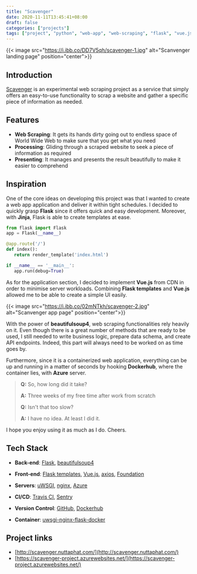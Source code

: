 ```yaml
---
title: "Scavenger"
date: 2020-11-11T13:45:41+08:00
draft: false
categories: ["projects"]
tags: ["project", "python", "web-app", "web-scraping", "flask", "vue.js"]
---
```


{{< image src="https://i.ibb.co/DD7V5qh/scavenger-1.jpg" alt="Scanvenger landing page" position="center">}}

## Introduction

[Scavenger](http://scavenger.nuttaphat.com/) is an experimental web scraping project as a service that simply offers an easy-to-use functionality to scrap a website and gather a specific piece of information as needed.

## Features

* **Web Scraping**: It gets its hands dirty going out to endless space of World Wide Web to make sure that you get what you need
* **Processing**: Gliding through a scraped website to seek a piece of information as required
* **Presenting**: It manages and presents the result beautifully to make it easier to comprehend

## Inspiration

One of the core ideas on developing this project was that I wanted to create a web app application and deliver it within tight schedules. I decided to quickly grasp **Flask** since it offers quick and easy development. Moreover, with **Jinja**, Flask is able to create templates at ease.

```python
from flask import Flask
app = Flask(__name__)

@app.route('/')
def index():
   return render_template('index.html')

if __name__ == '__main__':
   app.run(debug=True)
```

As for the application section, I decided to implement **Vue.js** from CDN in order to minimise server workloads. Combining **Flask templates** and **Vue.js** allowed me to be able to create a simple UI easily.

{{< image src="https://i.ibb.co/02mNTkh/scavenger-2.jpg" alt="Scanvenger app page" position="center">}}

With the power of **beautifulsoup4**, web scraping functionalities rely heavily on it. Even though there is a great number of methods that are ready to be used, I still needed to write business logic, prepare data schema, and create API endpoints. Indeed, this part will always need to be worked on as time goes by.

Furthermore, since it is a containerized web application, everything can be up and running in a matter of seconds by hooking **Dockerhub**, where the container lies, with **Azure** server.

> **Q:** So, how long did it take?
> 
> **A:** Three weeks of my free time after work from scratch
> 
> **Q:** Isn't that too slow?
> 
> **A:** I have no idea. At least I did it.

I hope you enjoy using it as much as I do. Cheers.

## Tech Stack

* **Back-end**: [Flask](https://flask.palletsprojects.com/en/1.1.x/), [beautifulsoup4](https://pypi.org/project/beautifulsoup4/)
  
* **Front-end**: [Flask templates](https://flask.palletsprojects.com/en/1.1.x/tutorial/templates/), [Vue.js](https://vuejs.org/), [axios](https://github.com/axios/axios), [Foundation](https://get.foundation/)
  
* **Servers**: [uWSGI](https://uwsgi-docs.readthedocs.io/en/latest/), [nginx](https://www.nginx.com/), [Azure](https://azure.microsoft.com/)

* **CI/CD**: [Travis CI](https://travis-ci.org/), [Sentry](https://sentry.io/)

* **Version Control**: [GitHub](https://github.com/), [Dockerhub](https://hub.docker.com/)

* **Container**: [uwsgi-nginx-flask-docker](https://github.com/tiangolo/uwsgi-nginx-flask-docker)

## Project links

* [http://scavenger.nuttaphat.com/](http://scavenger.nuttaphat.com/)
* [https://scavenger-project.azurewebsites.net/](https://scavenger-project.azurewebsites.net/)
